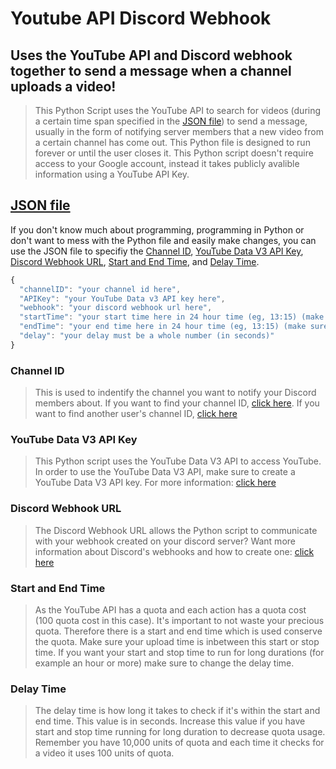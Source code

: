 # Youtube API Discord Webhook
## Uses the YouTube API and Discord webhook together to send a message when a channel uploads a video!

> This Python Script uses the YouTube API to search for videos (during a certain time span specified in the [JSON file](../master/keys.json)) to send a message, usually in the form of notifying server members that a new video from a certain channel has come out. This Python file is designed to run forever or until the user closes it. This Python script doesn't require access to your Google account, instead it takes publicly avalible information using a YouTube API Key.

## [JSON file](../master/keys.json)
If you don't know much about programming, programming in Python or don't want to mess with the Python file and easily make changes, you can use the JSON file to specifiy the [Channel ID](#Channel--ID), [YouTube Data V3 API Key](#YouTube--Data--V3--API--Key), [Discord Webhook URL](#Discord--Webhook--URL), [Start and End Time](#Start--and--End--Time), and [Delay Time](#Delay--Time). 

```js
{
  "channelID": "your channel id here",
  "APIKey": "your YouTube Data v3 API key here",
  "webhook": "your discord webhook url here",
  "startTime": "your start time here in 24 hour time (eg, 13:15) (make sure minutes are "2" not "02")",
  "endTime": "your end time here in 24 hour time (eg, 13:15) (make sure minutes are "2" not "02")"
  "delay": "your delay must be a whole number (in seconds)"
}
```

### Channel ID 
> This is used to indentify the channel you want to notify your Discord members about. If you want to find your channel ID, [click here](https://support.google.com/youtube/answer/3250431?hl=en). If you want to find another user's channel ID, [click here](https://commentpicker.com/youtube-channel-id.php)

### YouTube Data V3 API Key
> This Python script uses the YouTube Data V3 API to access YouTube. In order to use the YouTube Data V3 API, make sure to create a YouTube Data V3 API key. For more information: [click here](https://developers.google.com/youtube/v3/getting-started) 

### Discord Webhook URL
> The Discord Webhook URL allows the Python script to communicate with your webhook created on your discord server? Want more information about Discord's webhooks and how to create one: [click here](https://support.discordapp.com/hc/en-us/articles/228383668-Intro-to-Webhooks) 

### Start and End Time
> As the YouTube API has a quota and each action has a quota cost (100 quota cost in this case). It's important to not waste your precious quota. Therefore there is a start and end time which is used conserve the quota. Make sure your upload time is inbetween this start or stop time. If you want your start and stop time to run for long durations (for example an hour or more) make sure to change the delay time. 

### Delay Time
> The delay time is how long it takes to check if it's within the start and end time. This value is in seconds. Increase this value if you have start and stop time running for long duration to decrease quota usage. Remember you have 10,000 units of quota and each time it checks for a video it uses 100 units of quota. 

